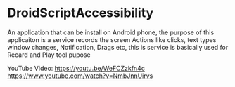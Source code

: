 # DroidScriptAccessibility
An application that can be install on Android phone, the purpose of this applicaiton is a service records the screen Actions like clicks, text types window changes, Notification, Drags etc, this is service is basically used for Recard and Play tool pupose

YouTube Video: https://youtu.be/WeFCZzkfn4c
               https://www.youtube.com/watch?v=NmbJnnUirvs

